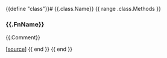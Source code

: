 {{define "class"}}# {{.class.Name}}
{{ range .class.Methods }}
### {{.FnName}}

{{.Comment}}

[[source]({{$.class.Repo}}/tree/{{$.class.Commit}}/vm/{{$.class.Filename}}.go#L{{.FnLine}})]
{{ end }}
{{ end }}

